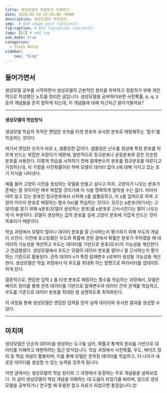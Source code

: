 ```yaml
---
title: 생성모델의 작동원리 이해하기
date: 2024-01-19 23:55:00 +0900
description: 생성모델의 작동원리
img:  # Add image post (optional)
fig-caption: # Add figcaption (optional)
tags: [AI] # add tag
use_math: true
categories:
  - Study Notes
sidebar:
    nav: "blog"
---
```


## **들어가면서** 

생성모델 공부를 시작하면서 생성모델의 근본적인 원리를 파악하고 정립하기 위해 개인적으로 작성했던 노트를 정리한 글입니다.
생성모델을 공부하다보면 사전확률, p, q, z 등의 개념들을 흔히 접하게 되는데, 이 개념들에 대해 차근차근 알아가볼까요?

---

#### 생성모델의 학습방식
생성모델 학습의 목적은 랜덤한 숫자를 타겟 분포와 유사한 분포로 매핑해주는 '함수'를 학습하는 것이다.

여기서 랜덤한 숫자가 바로 z, 샘플링한 값이다. 샘플링은 난수를 생성해 특정 분포를 따르게 만드는 복잡한 과정이기 때문에, 일반적으로 정규분포나 균등분포와 같은 단순한 분포를 사용한다.
이렇게 학습을 시작하기 전에 잠재변수의 분포를 정규분포를 따른다고 가정하는데, 이 가정을 사전확률이라 하며 모델이 데이터 없이 z에 대해 가지고 있는 초기 지식을 나타낸다.

예를 들어 고양이 사진을 생성하는 모델을 만들고 싶다고 하자. 고양이가 나오는 분포가 존재는 할 것이지만 매우 복잡할 것이기에 이 식을 명확하게 알아낼 수는 없다. 따라서 이미 알고 있는 분포인 정규분포에서 시작해 z를 샘플링하고, 이 z를 입력으로 하여 고양이 이미지 분포로 매핑하는 함수 f(x)를 학습하는 것이다. 모르는 p분포(여기서는 고양이)를 알기 위해 q분포(모델이 생성하는 분포)를 p분포로 근사시킨다는 말이 나오는게 이 부분이다. 모델이 생성하는 값의 분포를 실제 고양이 분포에 가깝게 만드는 것이 목표이기 때문이다.

학습 과정에서 모델이 얼마나 데이터 분포를 잘 근사하는지 평가하기 위해 우도의 개념이 쓰인다. 이전에 포스팅했던 우도와 확률에 관한 글에서 확률은 분포가 주어졌을 때 데이터의 가능성을 계산하고 우도는 데이터를 기반으로 분포(모수)의 가능성을 계산한다고 언급했었다. 생성모델에서 우도는 모델이 데이터 분포를 얼마나 잘 근사하는지 평가하는 기준으로 활용된다. 관측 데이터 x가 특정 잠재변수 z로부터 생성될 가능성을 계산한다. 생성모델은 학습 과정에서 이 우도를 최대화 하는 방향으로 파라미터를 업데이트하게 된다.

결론적으로, 랜덤한 입력  z 를 타겟 분포로 매핑하는 함수를 학습하는 과정에서, 모델은 베이즈 정리를 통해 관측 데이터를 기반으로 잠재변수와 데이터 간의 관계를 학습하고, 우도를 기준으로 데이터 분포를 최대한 잘 설명하도록 최적화된다.

이 과정을 통해 생성모델은 랜덤한 입력을 받아 실제 데이터와 유사한 결과를 생성할 수 있다.

---

## 마치며
생성모델은 단순히 데이터를 생성하는 도구를 넘어, 확률과 통계의 원리를 기반으로 데이터를 이해하고 재현하려는 접근 방식입니다. 학습 과정에서 사전확률, 우도, 베이즈 정리 등 핵심 개념이 활용되며, 이를 통해 모델은 관측된 데이터를 학습하고, 더 나아가 새로운 데이터를 생성할 수 있는 능력을 갖추게 됩니다.

이번 글에서는 생성모델의 학습 원리와 그 과정에서 등장하는 주요 개념들을 살펴보았다.
이 글이 생성모델의 핵심 개념을 이해하는 데 도움이 되었기를 바라며, 앞으로 생성모델을 공부하거나 연구할 때 유용한 참고 자료가 되었으면 좋겠습니다.😊